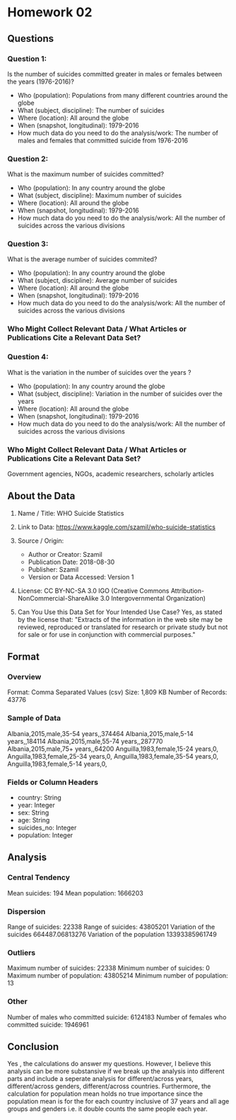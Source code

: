 # Homework 02

## Questions

### Question 1: 

Is the number of suicides committed greater in males or females between the years (1976-2016)?

* Who (population): Populations from many different countries around the globe
* What (subject, discipline): The number of suicides
* Where (location): All around the globe
* When (snapshot, longitudinal): 1979-2016
* How much data do you need to do the analysis/work: The number of males and females that committed suicide from 1976-2016

### Question 2: 

What is the maximum number of suicides committed?

* Who (population): In any country around the globe
* What (subject, discipline): Maximum number of suicides
* Where (location): All around the globe
* When (snapshot, longitudinal): 1979-2016
* How much data do you need to do the analysis/work: All the number of suicides across the various divisions

### Question 3: 

What is the average number of suicides commited?

* Who (population): In any country around the globe
* What (subject, discipline): Average number of suicides
* Where (location): All around the globe
* When (snapshot, longitudinal): 1979-2016
* How much data do you need to do the analysis/work: All the number of suicides across the various divisions

### Who Might Collect Relevant Data / What Articles or Publications Cite a Relevant Data Set?

### Question 4: 

What is the variation in the number of suicides over the years ?

* Who (population): In any country around the globe
* What (subject, discipline):  Variation in the number of suicides over the years
* Where (location): All around the globe
* When (snapshot, longitudinal): 1979-2016
* How much data do you need to do the analysis/work: All the number of suicides across the various divisions

### Who Might Collect Relevant Data / What Articles or Publications Cite a Relevant Data Set?
Government agencies, NGOs, academic researchers, scholarly articles

## About the Data

1. Name / Title: WHO Suicide Statistics

2. Link to Data: https://www.kaggle.com/szamil/who-suicide-statistics

3. Source / Origin: 
	* Author or Creator: Szamil
	* Publication Date: 2018-08-30
	* Publisher: Szamil
	* Version or Data Accessed: Version 1
    
4. License: CC BY-NC-SA 3.0 IGO (Creative Commons Attribution-NonCommercial-ShareAlike 3.0 Intergovernmental Organization)

5. Can You Use this Data Set for Your Intended Use Case? Yes, as stated by the license that: "Extracts of the information in the web site may be reviewed, reproduced or translated for research or private study but not for sale or for use in conjunction with commercial purposes."

## Format

### Overview

Format: Comma Separated Values (csv)
Size: 1,809 KB
Number of Records: 43776

### Sample of Data

Albania,2015,male,35-54 years,,374464
Albania,2015,male,5-14 years,,184114
Albania,2015,male,55-74 years,,287770
Albania,2015,male,75+ years,,64200
Anguilla,1983,female,15-24 years,0,
Anguilla,1983,female,25-34 years,0,
Anguilla,1983,female,35-54 years,0,
Anguilla,1983,female,5-14 years,0,

### Fields or Column Headers

* country: String
* year: Integer
* sex: String
* age: String
* suicides_no: Integer
* population: Integer

## Analysis

### Central Tendency

Mean suicides:  194
Mean population:  1666203

### Dispersion

Range of suicides:  22338
Range of suicides:  43805201
Variation of the suicides 664487.06813276
Variation of the population 13393385961749

### Outliers

Maximum number of suicides:  22338
Minimum number of suicides:  0
Maximum number of population:  43805214
Minimum number of population:  13

### Other

Number of males who committed suicide:  6124183
Number of females who committed suicide:  1946961

## Conclusion

Yes , the calculations do answer my questions. However, I believe this analysis can be more substansive if we break up the analysis into different parts and include a seperate analysis for different/across years, different/across genders, different/across countries. Furthermore, the calculation for population mean holds no true importance since the population mean is for the for each country inclusive of 37 years and all age groups and genders i.e. it double counts the same people each year.